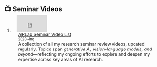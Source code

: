 <h2 id="youtube" style="margin: 2px 0px -15px;">📺 Seminar Videos</h2>

<div class="publications">
<ol class="bibliography">

<li>
<div class="pub-row">
  <!-- 왼쪽: 유튜브 플레이리스트 embed -->
  <div class="col-sm-3 abbr" style="position: relative; padding-right: 15px; padding-left: 15px;">
    <div>
      <iframe 
        style="width: 100; aspect-ratio: 16 / 9; border: none;"
        src="https://www.youtube.com/embed/videoseries?list=PL2KPL4vjU2K99dEAID55_IODh-9vjicEr" 
        title="YouTube playlist player" 
        frameborder="0" 
        allow="accelerometer; autoplay; clipboard-write; encrypted-media; gyroscope; picture-in-picture; web-share" 
        referrerpolicy="strict-origin-when-cross-origin" 
        allowfullscreen
        class="teaser img-fluid z-depth-1" >
      </iframe>
    </div>
  </div>

  <!-- 오른쪽 텍스트 -->
  <div class="col-sm-9" style="position: relative; padding-right: 15px; padding-left: 20px;">
    <div class="title">
      <a href="https://www.youtube.com/playlist?list=PL2KPL4vjU2K99dEAID55_IODh-9vjicEr" target="_blank">
        AIRLab Seminar Video List
      </a>
    </div>
    <div class="author"><small>2023~ing</small></div>
    <div class="periodical">A collection of all my research seminar review videos, updated regularly. Topics span <em>generative AI, vision-language models, and beyond</em>—reflecting my ongoing efforts to explore and deepen my expertise across key areas of AI research.</div>
  </div>
</div>
</li>
<br>

</ol>
</div>
